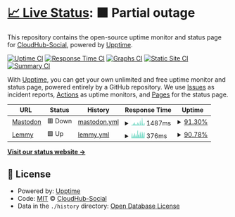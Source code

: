 # [📈 Live Status](https://CloudHub-Social.github.io/Status): <!--live status--> **🟧 Partial outage**

This repository contains the open-source uptime monitor and status page for [CloudHub-Social](https://CloudHub-Social.github.io/Status), powered by [Upptime](https://github.com/upptime/upptime).

[![Uptime CI](https://github.com/CloudHub-Social/Status/workflows/Uptime%20CI/badge.svg)](https://github.com/CloudHub-Social/Status/actions?query=workflow%3A%22Uptime+CI%22)
[![Response Time CI](https://github.com/CloudHub-Social/Status/workflows/Response%20Time%20CI/badge.svg)](https://github.com/CloudHub-Social/Status/actions?query=workflow%3A%22Response+Time+CI%22)
[![Graphs CI](https://github.com/CloudHub-Social/Status/workflows/Graphs%20CI/badge.svg)](https://github.com/CloudHub-Social/Status/actions?query=workflow%3A%22Graphs+CI%22)
[![Static Site CI](https://github.com/CloudHub-Social/Status/workflows/Static%20Site%20CI/badge.svg)](https://github.com/CloudHub-Social/Status/actions?query=workflow%3A%22Static+Site+CI%22)
[![Summary CI](https://github.com/CloudHub-Social/Status/workflows/Summary%20CI/badge.svg)](https://github.com/CloudHub-Social/Status/actions?query=workflow%3A%22Summary+CI%22)

With [Upptime](https://upptime.js.org), you can get your own unlimited and free uptime monitor and status page, powered entirely by a GitHub repository. We use [Issues](https://github.com/CloudHub-Social/Status/issues) as incident reports, [Actions](https://github.com/CloudHub-Social/Status/actions) as uptime monitors, and [Pages](https://CloudHub-Social.github.io/Status) for the status page.

<!--start: status pages-->
<!-- This summary is generated by Upptime (https://github.com/upptime/upptime) -->
<!-- Do not edit this manually, your changes will be overwritten -->
<!-- prettier-ignore -->
| URL | Status | History | Response Time | Uptime |
| --- | ------ | ------- | ------------- | ------ |
| <img alt="" src="https://icons.duckduckgo.com/ip3/cloudhub.social.ico" height="13"> [Mastodon](https://cloudhub.social) | 🟥 Down | [mastodon.yml](https://github.com/CloudHub-Social/Status/commits/HEAD/history/mastodon.yml) | <details><summary><img alt="Response time graph" src="./graphs/mastodon/response-time-week.png" height="20"> 1487ms</summary><br><a href="https://CloudHub-Social.github.io/Status/history/mastodon"><img alt="Response time 585" src="https://img.shields.io/endpoint?url=https%3A%2F%2Fraw.githubusercontent.com%2FCloudHub-Social%2FStatus%2FHEAD%2Fapi%2Fmastodon%2Fresponse-time.json"></a><br><a href="https://CloudHub-Social.github.io/Status/history/mastodon"><img alt="24-hour response time 7823" src="https://img.shields.io/endpoint?url=https%3A%2F%2Fraw.githubusercontent.com%2FCloudHub-Social%2FStatus%2FHEAD%2Fapi%2Fmastodon%2Fresponse-time-day.json"></a><br><a href="https://CloudHub-Social.github.io/Status/history/mastodon"><img alt="7-day response time 1487" src="https://img.shields.io/endpoint?url=https%3A%2F%2Fraw.githubusercontent.com%2FCloudHub-Social%2FStatus%2FHEAD%2Fapi%2Fmastodon%2Fresponse-time-week.json"></a><br><a href="https://CloudHub-Social.github.io/Status/history/mastodon"><img alt="30-day response time 897" src="https://img.shields.io/endpoint?url=https%3A%2F%2Fraw.githubusercontent.com%2FCloudHub-Social%2FStatus%2FHEAD%2Fapi%2Fmastodon%2Fresponse-time-month.json"></a><br><a href="https://CloudHub-Social.github.io/Status/history/mastodon"><img alt="1-year response time 585" src="https://img.shields.io/endpoint?url=https%3A%2F%2Fraw.githubusercontent.com%2FCloudHub-Social%2FStatus%2FHEAD%2Fapi%2Fmastodon%2Fresponse-time-year.json"></a></details> | <details><summary><a href="https://CloudHub-Social.github.io/Status/history/mastodon">91.30%</a></summary><a href="https://CloudHub-Social.github.io/Status/history/mastodon"><img alt="All-time uptime 98.31%" src="https://img.shields.io/endpoint?url=https%3A%2F%2Fraw.githubusercontent.com%2FCloudHub-Social%2FStatus%2FHEAD%2Fapi%2Fmastodon%2Fuptime.json"></a><br><a href="https://CloudHub-Social.github.io/Status/history/mastodon"><img alt="24-hour uptime 83.60%" src="https://img.shields.io/endpoint?url=https%3A%2F%2Fraw.githubusercontent.com%2FCloudHub-Social%2FStatus%2FHEAD%2Fapi%2Fmastodon%2Fuptime-day.json"></a><br><a href="https://CloudHub-Social.github.io/Status/history/mastodon"><img alt="7-day uptime 91.30%" src="https://img.shields.io/endpoint?url=https%3A%2F%2Fraw.githubusercontent.com%2FCloudHub-Social%2FStatus%2FHEAD%2Fapi%2Fmastodon%2Fuptime-week.json"></a><br><a href="https://CloudHub-Social.github.io/Status/history/mastodon"><img alt="30-day uptime 97.95%" src="https://img.shields.io/endpoint?url=https%3A%2F%2Fraw.githubusercontent.com%2FCloudHub-Social%2FStatus%2FHEAD%2Fapi%2Fmastodon%2Fuptime-month.json"></a><br><a href="https://CloudHub-Social.github.io/Status/history/mastodon"><img alt="1-year uptime 98.31%" src="https://img.shields.io/endpoint?url=https%3A%2F%2Fraw.githubusercontent.com%2FCloudHub-Social%2FStatus%2FHEAD%2Fapi%2Fmastodon%2Fuptime-year.json"></a></details>
| <img alt="" src="https://icons.duckduckgo.com/ip3/lemmy.cloudhub.social.ico" height="13"> [Lemmy](https://lemmy.cloudhub.social) | 🟩 Up | [lemmy.yml](https://github.com/CloudHub-Social/Status/commits/HEAD/history/lemmy.yml) | <details><summary><img alt="Response time graph" src="./graphs/lemmy/response-time-week.png" height="20"> 376ms</summary><br><a href="https://CloudHub-Social.github.io/Status/history/lemmy"><img alt="Response time 554" src="https://img.shields.io/endpoint?url=https%3A%2F%2Fraw.githubusercontent.com%2FCloudHub-Social%2FStatus%2FHEAD%2Fapi%2Flemmy%2Fresponse-time.json"></a><br><a href="https://CloudHub-Social.github.io/Status/history/lemmy"><img alt="24-hour response time 636" src="https://img.shields.io/endpoint?url=https%3A%2F%2Fraw.githubusercontent.com%2FCloudHub-Social%2FStatus%2FHEAD%2Fapi%2Flemmy%2Fresponse-time-day.json"></a><br><a href="https://CloudHub-Social.github.io/Status/history/lemmy"><img alt="7-day response time 376" src="https://img.shields.io/endpoint?url=https%3A%2F%2Fraw.githubusercontent.com%2FCloudHub-Social%2FStatus%2FHEAD%2Fapi%2Flemmy%2Fresponse-time-week.json"></a><br><a href="https://CloudHub-Social.github.io/Status/history/lemmy"><img alt="30-day response time 525" src="https://img.shields.io/endpoint?url=https%3A%2F%2Fraw.githubusercontent.com%2FCloudHub-Social%2FStatus%2FHEAD%2Fapi%2Flemmy%2Fresponse-time-month.json"></a><br><a href="https://CloudHub-Social.github.io/Status/history/lemmy"><img alt="1-year response time 554" src="https://img.shields.io/endpoint?url=https%3A%2F%2Fraw.githubusercontent.com%2FCloudHub-Social%2FStatus%2FHEAD%2Fapi%2Flemmy%2Fresponse-time-year.json"></a></details> | <details><summary><a href="https://CloudHub-Social.github.io/Status/history/lemmy">90.78%</a></summary><a href="https://CloudHub-Social.github.io/Status/history/lemmy"><img alt="All-time uptime 77.16%" src="https://img.shields.io/endpoint?url=https%3A%2F%2Fraw.githubusercontent.com%2FCloudHub-Social%2FStatus%2FHEAD%2Fapi%2Flemmy%2Fuptime.json"></a><br><a href="https://CloudHub-Social.github.io/Status/history/lemmy"><img alt="24-hour uptime 83.60%" src="https://img.shields.io/endpoint?url=https%3A%2F%2Fraw.githubusercontent.com%2FCloudHub-Social%2FStatus%2FHEAD%2Fapi%2Flemmy%2Fuptime-day.json"></a><br><a href="https://CloudHub-Social.github.io/Status/history/lemmy"><img alt="7-day uptime 90.78%" src="https://img.shields.io/endpoint?url=https%3A%2F%2Fraw.githubusercontent.com%2FCloudHub-Social%2FStatus%2FHEAD%2Fapi%2Flemmy%2Fuptime-week.json"></a><br><a href="https://CloudHub-Social.github.io/Status/history/lemmy"><img alt="30-day uptime 48.15%" src="https://img.shields.io/endpoint?url=https%3A%2F%2Fraw.githubusercontent.com%2FCloudHub-Social%2FStatus%2FHEAD%2Fapi%2Flemmy%2Fuptime-month.json"></a><br><a href="https://CloudHub-Social.github.io/Status/history/lemmy"><img alt="1-year uptime 77.16%" src="https://img.shields.io/endpoint?url=https%3A%2F%2Fraw.githubusercontent.com%2FCloudHub-Social%2FStatus%2FHEAD%2Fapi%2Flemmy%2Fuptime-year.json"></a></details>

<!--end: status pages-->

[**Visit our status website →**](https://CloudHub-Social.github.io/Status)

## 📄 License

- Powered by: [Upptime](https://github.com/upptime/upptime)
- Code: [MIT](./LICENSE) © [CloudHub-Social](https://CloudHub-Social.github.io/Status)
- Data in the `./history` directory: [Open Database License](https://opendatacommons.org/licenses/odbl/1-0/)
